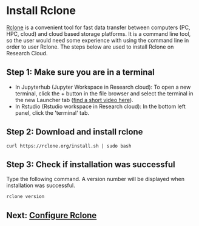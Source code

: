 # Install Rclone

[Rclone](https://rclone.org/) is a convenient tool for fast data transfer between computers (PC, HPC, cloud) and cloud based storage platforms. 
It is a command line tool, so the user would need some experience with using the command line in order to user Rclone. The steps below are used to install Rclone on Research Cloud.

## Step 1: Make sure you are in a terminal
- In Jupyterhub (Jupyter Workspace in Research cloud): 
  To open a new terminal, click the + button in the file browser and select the terminal in the new Launcher tab
  ([find a short video here](https://jupyterlab.readthedocs.io/en/stable/user/terminal.html)).
- In Rstudio (Rstudio workspace in Research cloud):
  In the bottom left panel, click the 'terminal' tab.

## Step 2: Download and install rclone

`curl https://rclone.org/install.sh | sudo bash`

## Step 3: Check if installation was successful

Type the following command. A version number will be displayed when installation was successful.

```
rclone version
```


## Next: [Configure Rclone](docs/manuals/config-rclone.md)
